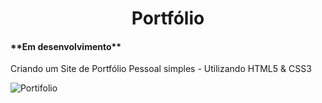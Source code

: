 <div align="center">
 <h1>Portfólio</h1>
</div>

<h4>**Em desenvolvimento**</h4>

Criando um Site de Portfólio Pessoal simples - Utilizando HTML5 & CSS3


![Portifolio](https://user-images.githubusercontent.com/38020527/152603029-e2b8e053-f538-4476-b88d-0d3d8be656b6.PNG)
